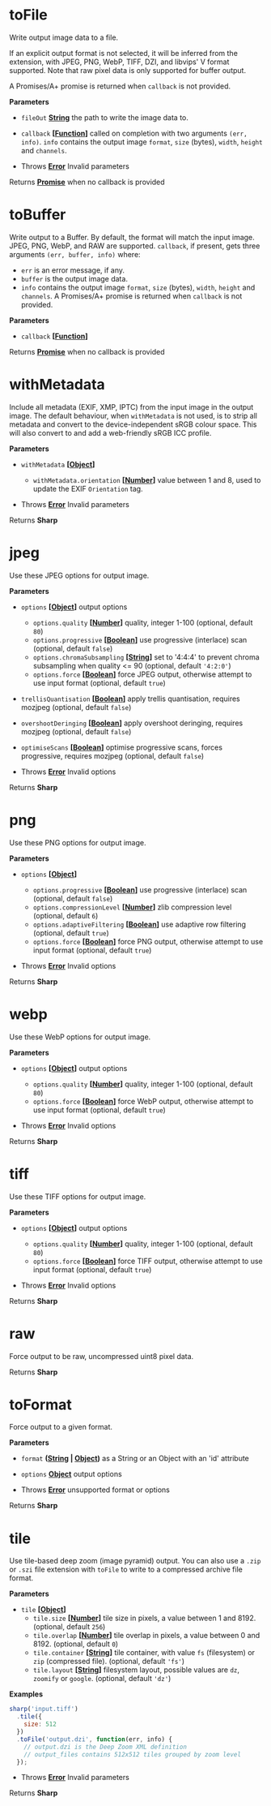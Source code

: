 <!-- Generated by documentation.js. Update this documentation by updating the source code. -->

# toFile

Write output image data to a file.

If an explicit output format is not selected, it will be inferred from the extension,
with JPEG, PNG, WebP, TIFF, DZI, and libvips' V format supported.
Note that raw pixel data is only supported for buffer output.

A Promises/A+ promise is returned when `callback` is not provided.

**Parameters**

-   `fileOut` **[String](https://developer.mozilla.org/en-US/docs/Web/JavaScript/Reference/Global_Objects/String)** the path to write the image data to.
-   `callback` **\[[Function](https://developer.mozilla.org/en-US/docs/Web/JavaScript/Reference/Statements/function)]** called on completion with two arguments `(err, info)`.
    `info` contains the output image `format`, `size` (bytes), `width`, `height` and `channels`.


-   Throws **[Error](https://developer.mozilla.org/en-US/docs/Web/JavaScript/Reference/Global_Objects/Error)** Invalid parameters

Returns **[Promise](https://developer.mozilla.org/en-US/docs/Web/JavaScript/Reference/Global_Objects/Promise)** when no callback is provided

# toBuffer

Write output to a Buffer.
By default, the format will match the input image. JPEG, PNG, WebP, and RAW are supported.
`callback`, if present, gets three arguments `(err, buffer, info)` where:

-   `err` is an error message, if any.
-   `buffer` is the output image data.
-   `info` contains the output image `format`, `size` (bytes), `width`, `height` and `channels`.
    A Promises/A+ promise is returned when `callback` is not provided.

**Parameters**

-   `callback` **\[[Function](https://developer.mozilla.org/en-US/docs/Web/JavaScript/Reference/Statements/function)]** 

Returns **[Promise](https://developer.mozilla.org/en-US/docs/Web/JavaScript/Reference/Global_Objects/Promise)** when no callback is provided

# withMetadata

Include all metadata (EXIF, XMP, IPTC) from the input image in the output image.
The default behaviour, when `withMetadata` is not used, is to strip all metadata and convert to the device-independent sRGB colour space.
This will also convert to and add a web-friendly sRGB ICC profile.

**Parameters**

-   `withMetadata` **\[[Object](https://developer.mozilla.org/en-US/docs/Web/JavaScript/Reference/Global_Objects/Object)]** 
    -   `withMetadata.orientation` **\[[Number](https://developer.mozilla.org/en-US/docs/Web/JavaScript/Reference/Global_Objects/Number)]** value between 1 and 8, used to update the EXIF `Orientation` tag.


-   Throws **[Error](https://developer.mozilla.org/en-US/docs/Web/JavaScript/Reference/Global_Objects/Error)** Invalid parameters

Returns **Sharp** 

# jpeg

Use these JPEG options for output image.

**Parameters**

-   `options` **\[[Object](https://developer.mozilla.org/en-US/docs/Web/JavaScript/Reference/Global_Objects/Object)]** output options
    -   `options.quality` **\[[Number](https://developer.mozilla.org/en-US/docs/Web/JavaScript/Reference/Global_Objects/Number)]** quality, integer 1-100 (optional, default `80`)
    -   `options.progressive` **\[[Boolean](https://developer.mozilla.org/en-US/docs/Web/JavaScript/Reference/Global_Objects/Boolean)]** use progressive (interlace) scan (optional, default `false`)
    -   `options.chromaSubsampling` **\[[String](https://developer.mozilla.org/en-US/docs/Web/JavaScript/Reference/Global_Objects/String)]** set to '4:4:4' to prevent chroma subsampling when quality &lt;= 90 (optional, default `'4:2:0'`)
    -   `options.force` **\[[Boolean](https://developer.mozilla.org/en-US/docs/Web/JavaScript/Reference/Global_Objects/Boolean)]** force JPEG output, otherwise attempt to use input format (optional, default `true`)
-   `trellisQuantisation` **\[[Boolean](https://developer.mozilla.org/en-US/docs/Web/JavaScript/Reference/Global_Objects/Boolean)]** apply trellis quantisation, requires mozjpeg (optional, default `false`)
-   `overshootDeringing` **\[[Boolean](https://developer.mozilla.org/en-US/docs/Web/JavaScript/Reference/Global_Objects/Boolean)]** apply overshoot deringing, requires mozjpeg (optional, default `false`)
-   `optimiseScans` **\[[Boolean](https://developer.mozilla.org/en-US/docs/Web/JavaScript/Reference/Global_Objects/Boolean)]** optimise progressive scans, forces progressive, requires mozjpeg (optional, default `false`)


-   Throws **[Error](https://developer.mozilla.org/en-US/docs/Web/JavaScript/Reference/Global_Objects/Error)** Invalid options

Returns **Sharp** 

# png

Use these PNG options for output image.

**Parameters**

-   `options` **\[[Object](https://developer.mozilla.org/en-US/docs/Web/JavaScript/Reference/Global_Objects/Object)]** 
    -   `options.progressive` **\[[Boolean](https://developer.mozilla.org/en-US/docs/Web/JavaScript/Reference/Global_Objects/Boolean)]** use progressive (interlace) scan (optional, default `false`)
    -   `options.compressionLevel` **\[[Number](https://developer.mozilla.org/en-US/docs/Web/JavaScript/Reference/Global_Objects/Number)]** zlib compression level (optional, default `6`)
    -   `options.adaptiveFiltering` **\[[Boolean](https://developer.mozilla.org/en-US/docs/Web/JavaScript/Reference/Global_Objects/Boolean)]** use adaptive row filtering (optional, default `true`)
    -   `options.force` **\[[Boolean](https://developer.mozilla.org/en-US/docs/Web/JavaScript/Reference/Global_Objects/Boolean)]** force PNG output, otherwise attempt to use input format (optional, default `true`)


-   Throws **[Error](https://developer.mozilla.org/en-US/docs/Web/JavaScript/Reference/Global_Objects/Error)** Invalid options

Returns **Sharp** 

# webp

Use these WebP options for output image.

**Parameters**

-   `options` **\[[Object](https://developer.mozilla.org/en-US/docs/Web/JavaScript/Reference/Global_Objects/Object)]** output options
    -   `options.quality` **\[[Number](https://developer.mozilla.org/en-US/docs/Web/JavaScript/Reference/Global_Objects/Number)]** quality, integer 1-100 (optional, default `80`)
    -   `options.force` **\[[Boolean](https://developer.mozilla.org/en-US/docs/Web/JavaScript/Reference/Global_Objects/Boolean)]** force WebP output, otherwise attempt to use input format (optional, default `true`)


-   Throws **[Error](https://developer.mozilla.org/en-US/docs/Web/JavaScript/Reference/Global_Objects/Error)** Invalid options

Returns **Sharp** 

# tiff

Use these TIFF options for output image.

**Parameters**

-   `options` **\[[Object](https://developer.mozilla.org/en-US/docs/Web/JavaScript/Reference/Global_Objects/Object)]** output options
    -   `options.quality` **\[[Number](https://developer.mozilla.org/en-US/docs/Web/JavaScript/Reference/Global_Objects/Number)]** quality, integer 1-100 (optional, default `80`)
    -   `options.force` **\[[Boolean](https://developer.mozilla.org/en-US/docs/Web/JavaScript/Reference/Global_Objects/Boolean)]** force TIFF output, otherwise attempt to use input format (optional, default `true`)


-   Throws **[Error](https://developer.mozilla.org/en-US/docs/Web/JavaScript/Reference/Global_Objects/Error)** Invalid options

Returns **Sharp** 

# raw

Force output to be raw, uncompressed uint8 pixel data.

Returns **Sharp** 

# toFormat

Force output to a given format.

**Parameters**

-   `format` **([String](https://developer.mozilla.org/en-US/docs/Web/JavaScript/Reference/Global_Objects/String) \| [Object](https://developer.mozilla.org/en-US/docs/Web/JavaScript/Reference/Global_Objects/Object))** as a String or an Object with an 'id' attribute
-   `options` **[Object](https://developer.mozilla.org/en-US/docs/Web/JavaScript/Reference/Global_Objects/Object)** output options


-   Throws **[Error](https://developer.mozilla.org/en-US/docs/Web/JavaScript/Reference/Global_Objects/Error)** unsupported format or options

Returns **Sharp** 

# tile

Use tile-based deep zoom (image pyramid) output.
You can also use a `.zip` or `.szi` file extension with `toFile` to write to a compressed archive file format.

**Parameters**

-   `tile` **\[[Object](https://developer.mozilla.org/en-US/docs/Web/JavaScript/Reference/Global_Objects/Object)]** 
    -   `tile.size` **\[[Number](https://developer.mozilla.org/en-US/docs/Web/JavaScript/Reference/Global_Objects/Number)]** tile size in pixels, a value between 1 and 8192. (optional, default `256`)
    -   `tile.overlap` **\[[Number](https://developer.mozilla.org/en-US/docs/Web/JavaScript/Reference/Global_Objects/Number)]** tile overlap in pixels, a value between 0 and 8192. (optional, default `0`)
    -   `tile.container` **\[[String](https://developer.mozilla.org/en-US/docs/Web/JavaScript/Reference/Global_Objects/String)]** tile container, with value `fs` (filesystem) or `zip` (compressed file). (optional, default `'fs'`)
    -   `tile.layout` **\[[String](https://developer.mozilla.org/en-US/docs/Web/JavaScript/Reference/Global_Objects/String)]** filesystem layout, possible values are `dz`, `zoomify` or `google`. (optional, default `'dz'`)

**Examples**

```javascript
sharp('input.tiff')
  .tile({
    size: 512
  })
  .toFile('output.dzi', function(err, info) {
    // output.dzi is the Deep Zoom XML definition
    // output_files contains 512x512 tiles grouped by zoom level
  });
```

-   Throws **[Error](https://developer.mozilla.org/en-US/docs/Web/JavaScript/Reference/Global_Objects/Error)** Invalid parameters

Returns **Sharp** 
